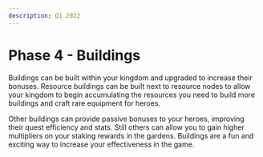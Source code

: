 ```yaml
---
description: Q1 2022
---
```


# Phase 4 - Buildings

Buildings can be built within your kingdom and upgraded to increase their bonuses. Resource buildings can be built next to resource nodes to allow your kingdom to begin accumulating the resources you need to build more buildings and craft rare equipment for heroes.

Other buildings can provide passive bonuses to your heroes, improving their quest efficiency and stats. Still others can allow you to gain higher multipliers on your staking rewards in the gardens. Buildings are a fun and exciting way to increase your effectiveness in the game.  


